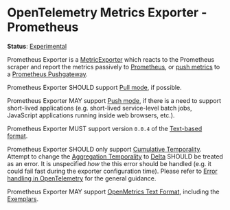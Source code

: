 # OpenTelemetry Metrics Exporter - Prometheus

**Status**: [Experimental](../../document-status.md)

Prometheus Exporter is a [MetricExporter](../sdk.md#metricexporter) which reacts
to the Prometheus scraper and report the metrics passively to
[Prometheus](https://prometheus.io/), or [push
metrics](https://prometheus.io/docs/instrumenting/pushing/) to a [Prometheus
Pushgateway](https://github.com/prometheus/pushgateway).

Prometheus Exporter SHOULD support [Pull mode](../sdk.md#pull-metric-exporter),
if possible.

Prometheus Exporter MAY support [Push mode](../sdk.md#push-metric-exporter), if
there is a need to support short-lived applications (e.g. short-lived
service-level batch jobs, JavaScript applications running inside web browsers,
etc.).

Prometheus Exporter MUST support version `0.0.4` of the [Text-based
format](https://github.com/prometheus/docs/blob/main/content/docs/instrumenting/exposition_formats.md#text-based-format).

Prometheus Exporter SHOULD only support [Cumulative
Temporality](../datamodel.md#temporality). Attempt to change the [Aggregation
Temporality](../datamodel.md#temporality) to
[Delta](../datamodel.md#temporality) SHOULD be treated as an error. It is
unspecified _how_ the this error should be handled (e.g. it could fail fast
during the exporter configuration time). Please refer to [Error handling in
OpenTelemetry](../../error-handling.md) for the general guidance.

Prometheus Exporter MAY support [OpenMetrics Text
Format](https://github.com/prometheus/docs/blob/main/content/docs/instrumenting/exposition_formats.md#openmetrics-text-format),
including the
[Exemplars](https://github.com/OpenObservability/OpenMetrics/blob/main/specification/OpenMetrics.md#exemplars).
